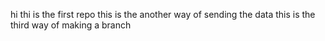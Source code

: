 hi thi is the first repo
this is the another way of sending the data
this is the third way of making a branch
